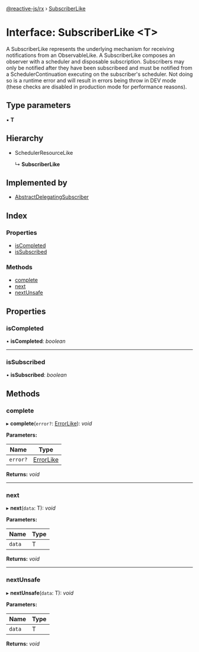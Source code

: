 [@reactive-js/rx](../README.md) › [SubscriberLike](subscriberlike.md)

# Interface: SubscriberLike <**T**>

A SubscriberLike represents the underlying mechanism for receiving notifications from
an ObservableLike. A SubscriberLike composes an observer with a
scheduler and disposable subscription. Subscribers may only be notified
after they have been subscribeed and must be notified from a SchedulerContinuation
executing on the subscriber's scheduler. Not doing so is a runtime error and will
result in errors being throw in DEV mode (these checks are disabled in production mode
for performance reasons).

## Type parameters

▪ **T**

## Hierarchy

* SchedulerResourceLike

  ↳ **SubscriberLike**

## Implemented by

* [AbstractDelegatingSubscriber](../classes/abstractdelegatingsubscriber.md)

## Index

### Properties

* [isCompleted](subscriberlike.md#iscompleted)
* [isSubscribed](subscriberlike.md#issubscribed)

### Methods

* [complete](subscriberlike.md#complete)
* [next](subscriberlike.md#next)
* [nextUnsafe](subscriberlike.md#nextunsafe)

## Properties

###  isCompleted

• **isCompleted**: *boolean*

___

###  isSubscribed

• **isSubscribed**: *boolean*

## Methods

###  complete

▸ **complete**(`error?`: [ErrorLike](errorlike.md)): *void*

**Parameters:**

Name | Type |
------ | ------ |
`error?` | [ErrorLike](errorlike.md) |

**Returns:** *void*

___

###  next

▸ **next**(`data`: T): *void*

**Parameters:**

Name | Type |
------ | ------ |
`data` | T |

**Returns:** *void*

___

###  nextUnsafe

▸ **nextUnsafe**(`data`: T): *void*

**Parameters:**

Name | Type |
------ | ------ |
`data` | T |

**Returns:** *void*
